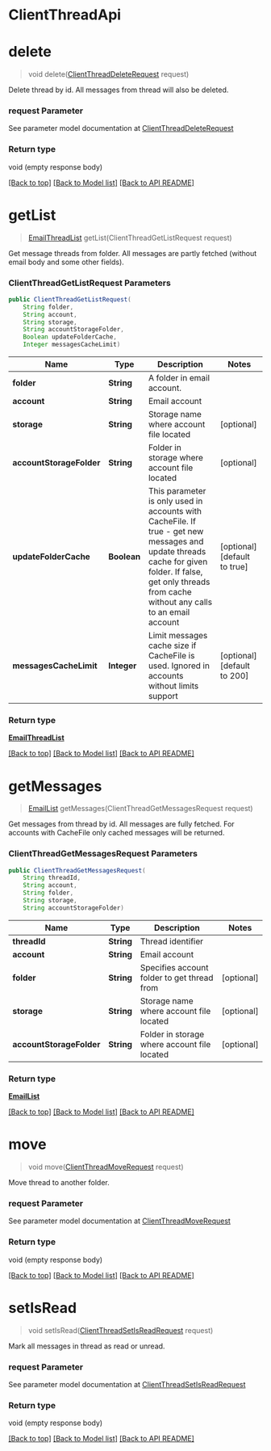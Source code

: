 # ClientThreadApi

            
<a name="delete"></a>
# delete
> void delete([ClientThreadDeleteRequest](ClientThreadDeleteRequest.md) request)

Delete thread by id. All messages from thread will also be deleted.             

### request Parameter

See parameter model documentation at [ClientThreadDeleteRequest](ClientThreadDeleteRequest.md)

### Return type

void (empty response body)

[[Back to top]](#) [[Back to Model list]](Models.md) [[Back to API README]](README.md)
            
<a name="getList"></a>
# **getList**
> [EmailThreadList](EmailThreadList.md) getList(ClientThreadGetListRequest request)

Get message threads from folder. All messages are partly fetched (without email body and some other fields).             

### **ClientThreadGetListRequest** Parameters
```java
public ClientThreadGetListRequest(
    String folder, 
    String account, 
    String storage, 
    String accountStorageFolder, 
    Boolean updateFolderCache, 
    Integer messagesCacheLimit)
```

Name | Type | Description | Notes
---- | ---- | ----------- | -----
 **folder** | **String**| A folder in email account.              |
 **account** | **String**| Email account |
 **storage** | **String**| Storage name where account file located | [optional]
 **accountStorageFolder** | **String**| Folder in storage where account file located | [optional]
 **updateFolderCache** | **Boolean**| This parameter is only used in accounts with CacheFile. If true - get new messages and update threads cache for given folder. If false, get only threads from cache without any calls to an email account              | [optional] [default to true]
 **messagesCacheLimit** | **Integer**| Limit messages cache size if CacheFile is used. Ignored in accounts without limits support              | [optional] [default to 200]

### Return type

[**EmailThreadList**](EmailThreadList.md)

[[Back to top]](#) [[Back to Model list]](Models.md) [[Back to API README]](README.md)

            
<a name="getMessages"></a>
# **getMessages**
> [EmailList](EmailList.md) getMessages(ClientThreadGetMessagesRequest request)

Get messages from thread by id. All messages are fully fetched. For accounts with CacheFile only cached messages will be returned.             

### **ClientThreadGetMessagesRequest** Parameters
```java
public ClientThreadGetMessagesRequest(
    String threadId, 
    String account, 
    String folder, 
    String storage, 
    String accountStorageFolder)
```

Name | Type | Description | Notes
---- | ---- | ----------- | -----
 **threadId** | **String**| Thread identifier |
 **account** | **String**| Email account |
 **folder** | **String**| Specifies account folder to get thread from              | [optional]
 **storage** | **String**| Storage name where account file located | [optional]
 **accountStorageFolder** | **String**| Folder in storage where account file located | [optional]

### Return type

[**EmailList**](EmailList.md)

[[Back to top]](#) [[Back to Model list]](Models.md) [[Back to API README]](README.md)

            
<a name="move"></a>
# move
> void move([ClientThreadMoveRequest](ClientThreadMoveRequest.md) request)

Move thread to another folder.             

### request Parameter

See parameter model documentation at [ClientThreadMoveRequest](ClientThreadMoveRequest.md)

### Return type

void (empty response body)

[[Back to top]](#) [[Back to Model list]](Models.md) [[Back to API README]](README.md)
            
<a name="setIsRead"></a>
# setIsRead
> void setIsRead([ClientThreadSetIsReadRequest](ClientThreadSetIsReadRequest.md) request)

Mark all messages in thread as read or unread.             

### request Parameter

See parameter model documentation at [ClientThreadSetIsReadRequest](ClientThreadSetIsReadRequest.md)

### Return type

void (empty response body)

[[Back to top]](#) [[Back to Model list]](Models.md) [[Back to API README]](README.md)
